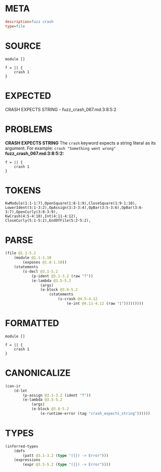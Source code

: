 # META
~~~ini
description=fuzz crash
type=file
~~~
# SOURCE
~~~roc
module []

f = || {
    crash 1
}
~~~
# EXPECTED
CRASH EXPECTS STRING - fuzz_crash_067.md:3:8:5:2
# PROBLEMS
**CRASH EXPECTS STRING**
The `crash` keyword expects a string literal as its argument.
For example: `crash "Something went wrong"`
**fuzz_crash_067.md:3:8:5:2:**
```roc
f = || {
    crash 1
}
```


# TOKENS
~~~zig
KwModule(1:1-1:7),OpenSquare(1:8-1:9),CloseSquare(1:9-1:10),
LowerIdent(3:1-3:2),OpAssign(3:3-3:4),OpBar(3:5-3:6),OpBar(3:6-3:7),OpenCurly(3:8-3:9),
KwCrash(4:5-4:10),Int(4:11-4:12),
CloseCurly(5:1-5:2),EndOfFile(5:2-5:2),
~~~
# PARSE
~~~clojure
(file @1.1-5.2
	(module @1.1-1.10
		(exposes @1.8-1.10))
	(statements
		(s-decl @3.1-5.2
			(p-ident @3.1-3.2 (raw "f"))
			(e-lambda @3.5-5.2
				(args)
				(e-block @3.8-5.2
					(statements
						(s-crash @4.5-4.12
							(e-int @4.11-4.12 (raw "1")))))))))
~~~
# FORMATTED
~~~roc
module []

f = || {
	crash 1
}
~~~
# CANONICALIZE
~~~clojure
(can-ir
	(d-let
		(p-assign @3.1-3.2 (ident "f"))
		(e-lambda @3.5-5.2
			(args)
			(e-block @3.8-5.2
				(e-runtime-error (tag "crash_expects_string"))))))
~~~
# TYPES
~~~clojure
(inferred-types
	(defs
		(patt @3.1-3.2 (type "({}) -> Error")))
	(expressions
		(expr @3.5-5.2 (type "({}) -> Error"))))
~~~
